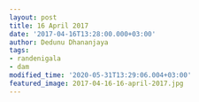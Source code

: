 ```yaml
---
layout: post
title: 16 April 2017
date: '2017-04-16T13:28:00.000+03:00'
author: Dedunu Dhananjaya
tags:
- randenigala
- dam
modified_time: '2020-05-31T13:29:06.004+03:00'
featured_image: 2017-04-16-16-april-2017.jpg
---
```

